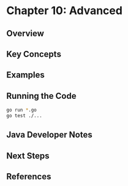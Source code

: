 # Chapter 10: Advanced

## Overview

## Key Concepts

## Examples

## Running the Code

```bash
go run *.go
go test ./...
```

## Java Developer Notes

## Next Steps

## References